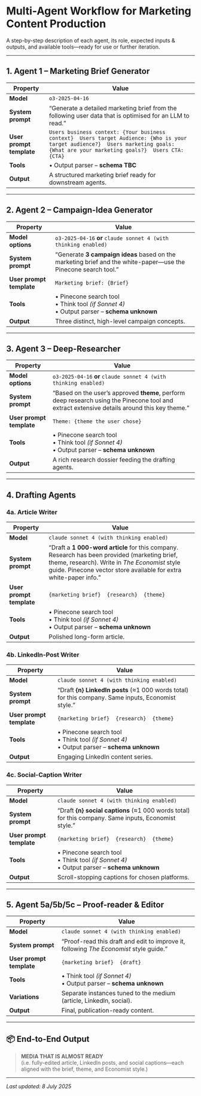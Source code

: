 # Multi-Agent Workflow for Marketing Content Production

A step-by-step description of each agent, its role, expected inputs & outputs, and available tools—ready for use or further iteration.

---

## 1. Agent 1 – **Marketing Brief Generator**

| Property | Value |
| --- | --- |
| **Model** | `o3-2025-04-16` |
| **System prompt** | “Generate a detailed marketing brief from the following user data that is optimised for an LLM to read.” |
| **User prompt template** | ```Users business context: {Your business context}  Users target Audience: {Who is your target audience?}  Users marketing goals: {What are your marketing goals?}  Users CTA: {CTA}``` |
| **Tools** | • Output parser – **schema TBC** |
| **Output** | A structured marketing brief ready for downstream agents. |

---

## 2. Agent 2 – **Campaign-Idea Generator**

| Property | Value |
| --- | --- |
| **Model options** | `o3-2025-04-16` **or** `claude sonnet 4 (with thinking enabled)` |
| **System prompt** | “Generate **3 campaign ideas** based on the marketing brief and the white-paper—use the Pinecone search tool.” |
| **User prompt template** | ```Marketing brief: {Brief}``` |
| **Tools** | • Pinecone search tool<br>• Think tool *(if Sonnet 4)*<br>• Output parser – **schema unknown** |
| **Output** | Three distinct, high-level campaign concepts. |

---

## 3. Agent 3 – **Deep-Researcher**

| Property | Value |
| --- | --- |
| **Model options** | `o3-2025-04-16` **or** `claude sonnet 4 (with thinking enabled)` |
| **System prompt** | “Based on the user’s approved **theme**, perform deep research using the Pinecone tool and extract extensive details around this key theme.” |
| **User prompt template** | ```Theme: {theme the user chose}``` |
| **Tools** | • Pinecone search tool<br>• Think tool *(if Sonnet 4)*<br>• Output parser – **schema unknown** |
| **Output** | A rich research dossier feeding the drafting agents. |

---

## 4. Drafting Agents

### 4a. **Article Writer**

| Property | Value |
| --- | --- |
| **Model** | `claude sonnet 4 (with thinking enabled)` |
| **System prompt** | “Draft a **1 000-word article** for this company. Research has been provided (marketing brief, theme, research). Write in *The Economist* style guide. Pinecone vector store available for extra white-paper info.” |
| **User prompt template** | ```{marketing brief}  {research}  {theme}``` |
| **Tools** | • Pinecone search tool<br>• Think tool *(if Sonnet 4)*<br>• Output parser – **schema unknown** |
| **Output** | Polished long-form article. |

### 4b. **LinkedIn-Post Writer**

| Property | Value |
| --- | --- |
| **Model** | `claude sonnet 4 (with thinking enabled)` |
| **System prompt** | “Draft **{n} LinkedIn posts** (≈1 000 words total) for this company. Same inputs, Economist style.” |
| **User prompt template** | ```{marketing brief}  {research}  {theme}``` |
| **Tools** | • Pinecone search tool<br>• Think tool *(if Sonnet 4)*<br>• Output parser – **schema unknown** |
| **Output** | Engaging LinkedIn content series. |

### 4c. **Social-Caption Writer**

| Property | Value |
| --- | --- |
| **Model** | `claude sonnet 4 (with thinking enabled)` |
| **System prompt** | “Draft **{n} social captions** (≈1 000 words total) for this company. Same inputs, Economist style.” |
| **User prompt template** | ```{marketing brief}  {research}  {theme}``` |
| **Tools** | • Pinecone search tool<br>• Think tool *(if Sonnet 4)*<br>• Output parser – **schema unknown** |
| **Output** | Scroll-stopping captions for chosen platforms. |

---

## 5. Agent 5a/5b/5c – **Proof-reader & Editor**

| Property | Value |
| --- | --- |
| **Model** | `claude sonnet 4 (with thinking enabled)` |
| **System prompt** | “Proof-read this draft and edit to improve it, following *The Economist* style guide.” |
| **User prompt template** | ```{marketing brief}  {draft}``` |
| **Tools** | • Think tool *(if Sonnet 4)*<br>• Output parser – **schema unknown** |
| **Variations** | Separate instances tuned to the medium (article, LinkedIn, social). |
| **Output** | Final, publication-ready content. |

---

## 📦 **End-to-End Output**

> **MEDIA THAT IS ALMOST READY**  
> (i.e. fully-edited article, LinkedIn posts, and social captions—each aligned with the brief, theme, and Economist style.)

---
*Last updated: 8 July 2025*

